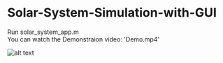 # Solar-System-Simulation-with-GUI
Run solar_system_app.m <br />
You can watch the Demonstraion video: 'Demo.mp4'

![alt text](https://drive.google.com/file/d/1Q8nTztJ8I8lhruxVzQxDVtaM_gqiIc5C/view?usp=sharing)
